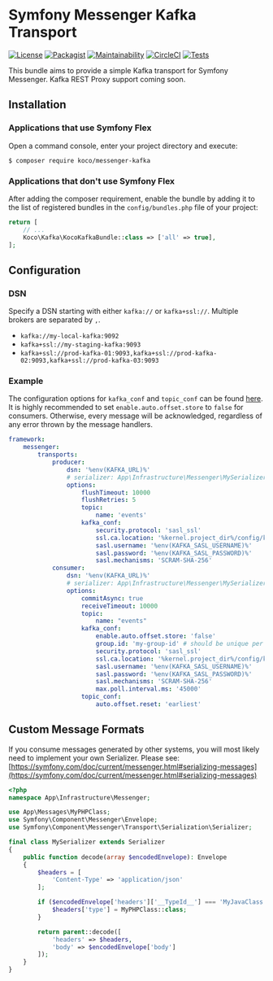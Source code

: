 # Symfony Messenger Kafka Transport

[![License](https://img.shields.io/github/license/KonstantinCodes/messenger-kafka.svg)](LICENSE)
[![Packagist](https://img.shields.io/packagist/dt/koco/messenger-kafka.svg)](https://packagist.org/packages/koco/messenger-kafka)
[![Maintainability](https://api.codeclimate.com/v1/badges/7fa3d2da6a828a676f35/maintainability)](https://codeclimate.com/github/KonstantinCodes/messenger-kafka/maintainability)
[![CircleCI](https://circleci.com/gh/KonstantinCodes/messenger-kafka.svg?style=svg)](https://circleci.com/gh/KonstantinCodes/messenger-kafka)
[![Tests](https://github.com/KonstantinCodes/messenger-kafka/workflows/Tests/badge.svg)](https://github.com/KonstantinCodes/messenger-kafka/actions)

This bundle aims to provide a simple Kafka transport for Symfony Messenger. Kafka REST Proxy support coming soon.

## Installation

### Applications that use Symfony Flex

Open a command console, enter your project directory and execute:

```console
$ composer require koco/messenger-kafka
```

### Applications that don't use Symfony Flex

After adding the composer requirement, enable the bundle by adding it to the list of registered bundles
in the `config/bundles.php` file of your project:

```php
return [
    // ...
    Koco\Kafka\KocoKafkaBundle::class => ['all' => true],
];
```

## Configuration

### DSN
Specify a DSN starting with either `kafka://` or  `kafka+ssl://`. Multiple brokers are separated by `,`.
* `kafka://my-local-kafka:9092`
* `kafka+ssl://my-staging-kafka:9093`
* `kafka+ssl://prod-kafka-01:9093,kafka+ssl://prod-kafka-02:9093,kafka+ssl://prod-kafka-03:9093`

### Example
The configuration options for `kafka_conf` and `topic_conf` can be found [here](https://github.com/edenhill/librdkafka/blob/master/CONFIGURATION.md).
It is highly recommended to set `enable.auto.offset.store` to `false` for consumers. Otherwise, every message will be acknowledged, regardless of any error thrown by the message handlers.

```yaml
framework:
    messenger:
        transports:
            producer:
                dsn: '%env(KAFKA_URL)%'
                # serializer: App\Infrastructure\Messenger\MySerializer
                options:
                    flushTimeout: 10000
                    flushRetries: 5
                    topic:
                        name: 'events'
                    kafka_conf:
                        security.protocol: 'sasl_ssl'
                        ssl.ca.location: '%kernel.project_dir%/config/kafka/ca.pem'
                        sasl.username: '%env(KAFKA_SASL_USERNAME)%'
                        sasl.password: '%env(KAFKA_SASL_PASSWORD)%'
                        sasl.mechanisms: 'SCRAM-SHA-256'
            consumer:
                dsn: '%env(KAFKA_URL)%'
                # serializer: App\Infrastructure\Messenger\MySerializer
                options:
                    commitAsync: true
                    receiveTimeout: 10000
                    topic:
                        name: "events"
                    kafka_conf:
                        enable.auto.offset.store: 'false'
                        group.id: 'my-group-id' # should be unique per consumer
                        security.protocol: 'sasl_ssl'
                        ssl.ca.location: '%kernel.project_dir%/config/kafka/ca.pem'
                        sasl.username: '%env(KAFKA_SASL_USERNAME)%'
                        sasl.password: '%env(KAFKA_SASL_PASSWORD)%'
                        sasl.mechanisms: 'SCRAM-SHA-256'
                        max.poll.interval.ms: '45000'
                    topic_conf:
                        auto.offset.reset: 'earliest'
```

## Custom Message Formats
If you consume messages generated by other systems, you will most likely need to implement your own Serializer.
Please see: [https://symfony.com/doc/current/messenger.html#serializing-messages](https://symfony.com/doc/current/messenger.html#serializing-messages)

```php
<?php
namespace App\Infrastructure\Messenger;

use App\Messages\MyPHPClass;
use Symfony\Component\Messenger\Envelope;
use Symfony\Component\Messenger\Transport\Serialization\Serializer;

final class MySerializer extends Serializer
{
    public function decode(array $encodedEnvelope): Envelope
    {
        $headers = [
            'Content-Type' => 'application/json'
        ];

        if ($encodedEnvelope['headers']['__TypeId__'] === 'MyJavaClass') {
            $headers['type'] = MyPHPClass::class;
        }

        return parent::decode([
            'headers' => $headers,
            'body' => $encodedEnvelope['body']
        ]);
    }
}
```
